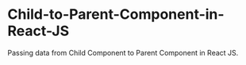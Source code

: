 # Child-to-Parent-Component-in-React-JS
Passing data from Child Component to Parent Component in React JS.
